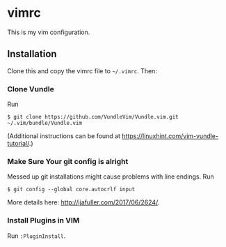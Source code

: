# vimrc
This is my vim configuration.
## Installation
Clone this and copy the vimrc file to `~/.vimrc`. Then:
### Clone Vundle
Run
```
$ git clone https://github.com/VundleVim/Vundle.vim.git ~/.vim/bundle/Vundle.vim
```
(Additional instructions can be found at https://linuxhint.com/vim-vundle-tutorial/.)
### Make Sure Your git config is alright
Messed up git installations might cause problems with line endings. Run 
```
$ git config --global core.autocrlf input
```
More details here: http://jjafuller.com/2017/06/2624/.
### Install Plugins in VIM
Run `:PluginInstall`. 
